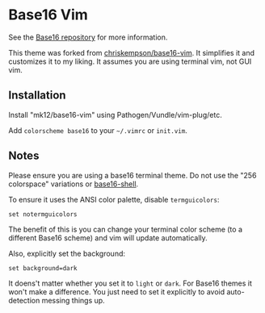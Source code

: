 # Base16 Vim

See the [Base16 repository](https://github.com/chriskempson/base16) for more information.  

This theme was forked from [chriskempson/base16-vim](https://github.com/chriskempson/base16-vim). It simplifies it and customizes it to my liking. It assumes you are using terminal vim, not GUI vim.

## Installation

Install "mk12/base16-vim" using Pathogen/Vundle/vim-plug/etc.

Add `colorscheme base16` to your `~/.vimrc` or `init.vim`.

## Notes

Please ensure you are using a base16 terminal theme. Do not use the "256 colorspace" variations or [base16-shell](https://github.com/chriskempson/base16-shell).

To ensure it uses the ANSI color palette, disable `termguicolors`:

```vim
set notermguicolors
```

The benefit of this is you can change your terminal color scheme (to a different Base16 scheme) and vim will update automatically.

Also, explicitly set the background:

```vim
set background=dark
```

It doens't matter whether you set it to `light` or `dark`. For Base16 themes it won't make a difference. You just need to set it explicitly to avoid auto-detection messing things up.
